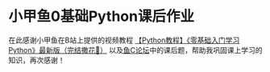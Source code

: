 # 小甲鱼0基础Python课后作业

在此感谢小甲鱼在B站上提供的视频教程
[【Python教程】《零基础入门学习Python》最新版（完结撒花🎉）](https://www.bilibili.com/video/BV1c4411e77t?vd_source=85257cf9545fb64c0336a3c6f596e392)
以及[鱼C论坛](https://fishc.com.cn/)中的课后题，帮助我巩固课上学习的知识，再次感谢！
